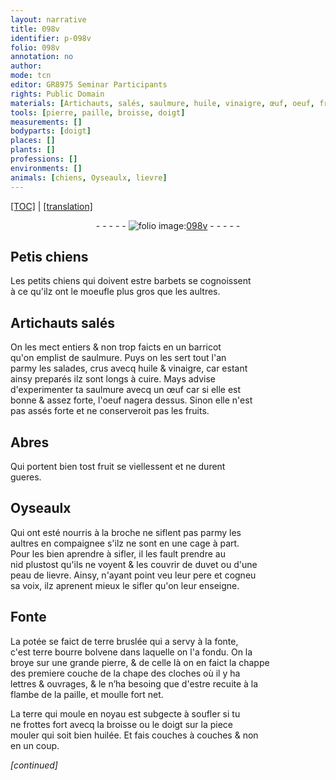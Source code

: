 ```yaml
---
layout: narrative
title: 098v
identifier: p-098v
folio: 098v
annotation: no
author:
mode: tcn
editor: GR8975 Seminar Participants
rights: Public Domain
materials: [Artichauts, salés, saulmure, huile, vinaigre, œuf, oeuf, fruits, fruit, duvet, peau de lievre, potée, terre bruslée, terre bourre bolvene, pierre, terre, huilée]
tools: [pierre, paille, broisse, doigt]
measurements: []
bodyparts: [doigt]
places: []
plants: []
professions: []
environments: []
animals: [chiens, Oyseaulx, lievre]
---
```


 <p><a href="{{ site.baseurl }}/normalized/">[TOC]</a> | <a href="{{ site.baseurl }}/texts/p-098v_tl/" target="_blank">[translation]</a></p><div class="folio" align="center">- - - - - <a href="http://gallica.bnf.fr/ark:/12148/btv1b10500001g/f202.image" target="_blank"><img src="https://cu-mkp.github.io/2017-workshop-edition/assets/photo-icon.png" alt="folio image: " style="display:inline-block; margin-bottom:-3px;"/>098v</a> - - - - - </div>  
  

## Petis <span class="al">chiens</span>

 
Les petits <span class="al">chiens</span> qui doivent estre barbets se cognoissent<br/> à ce qu'ilz ont le moeufle plus gros que les aultres.
 
 
  

## <span class="m">Artichauts</span> <span class="m">salés</span>

 
On les mect entiers & non trop faicts en un barricot<br/> qu'on emplist de <span class="m">saulmure</span>. Puys on les sert tout l'an<br/> parmy les salades, crus avecq <span class="m">huile</span> & <span class="m">vinaigre</span>, car esta<span class="exp">n</span>t<br/> ainsy preparés ilz sont longs à cuire. Mays advise<br/> d'experimenter ta <span class="m">saulmure</span> avecq un <span class="m">œuf</span> car si elle est<br/> bonne & assez forte, l'<span class="m">oeuf</span> nagera dessus. Sinon elle n'est<br/> pas assés forte et ne conserveroit pas les <span class="m">fruits</span>.
 
 
  

## Abres

 
Qui portent bien tost <span class="m">fruit</span> se viellessent et ne durent<br/> gueres.
 
 
  

## <span class="al">Oyseaulx</span>

 
Qui ont esté nourris à la broche ne siflent pas parmy les<br/> aultres en compaignee s'ilz ne sont en une cage à part.<br/> Pour les bien aprendre à sifler, il les fault prendre au<br/> nid plustost qu'ils ne voyent & les couvrir de <span class="m">duvet</span> ou d'une<br/> <span class="m">peau de <span class="al">lievre</span></span>. Ainsy, n'ayant point veu leur pere et cogneu<br/> sa voix, ilz aprenent mieux le sifler qu'on leur enseigne.
 
 
  

## Fonte

 
La <span class="m">potée</span> se faict de <span class="m">terre bruslée</span> qui a servy à la fonte,<br/> c'est <span class="m">terre bourre bolvene</span> dans laquelle on l'a fondu. On la<br/> broye sur une grande <span class="tl"><span class="m">pierre</span></span>, & de celle là on en faict la <span class="del">chappe<br/> des</span> premiere couche de la chape des cloches où il y ha<br/> l<span class="exp">ett</span>res & ouvrages, & <span class="del">le</span> n’ha besoing que d'estre recuite à la<br/> flambe de la <span class="tl">paille</span>, et moulle fort net.
 
La <span class="m">terre</span> qui moule en noyau est subgecte à soufler si tu<br/> ne frottes fort avecq la <span class="tl">broisse</span> ou le <span class="tl"><span class="bp">doigt</span></span> sur la piece<br/> mouler qui soit bien <span class="m">huilée</span>. Et fais couches à couches & non<br/> en un coup.
 
*[continued]*
 
 